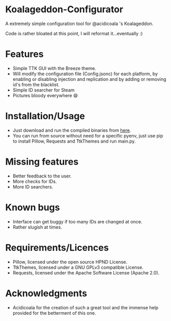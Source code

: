 # Koalageddon-Configurator
A extremely simple configuration tool for @acidicoala 's Koalageddon.

Code is rather bloated at this point, I will reformat it...eventually :)

# Features
- Simple TTK GUI with the Breeze theme.
- Will modify the configuration file (Config.jsonc) for each platform, by enabling or disabling injection and replication and by adding or removing id's from the blacklist.
- Simple ID searcher for Steam
- Pictures bloody everywhere 😄

# Installation/Usage
- Just download and run the compiled binaries from [here](https://github.com/g-yui/KoalaGeddon-Configurator/releases).
- You can run from source without need for a specific pyenv, just use pip to install Pillow, Requests and TtkThemes and run main.py.

# Missing features
- Better feedback to the user.
- More checks for IDs.
- More ID searchers.

# Known bugs
- Interface can get buggy if too many IDs are changed at once.
- Rather slugish at times.

# Requirements/Licences
- Pillow, licensed under the open source HPND License.
- TtkThemes, licensed under a GNU GPLv3 compatible License.
- Requests, licensed under the Apache Software License (Apache 2.0).

# Acknowledgments
- Acidicoala for the creation of such a great tool and the immense help provided for the betterment of this one.
